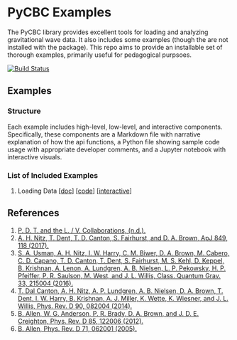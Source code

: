 # PyCBC Examples
The PyCBC library provides excellent tools for loading and analyzing gravitational wave data. It also includes
some examples (though the are not installed with the package). This repo aims to provide an installable
set of thorough examples, primarily useful for pedagogical purpsoes. 

[![Build Status](https://travis-ci.com/JWKennington/pycbc-examples.svg?branch=master)](https://travis-ci.com/JWKennington/pycbc-examples)

## Examples

### Structure
Each example includes high-level, low-level, and interactive components. Specifically, these components are a 
Markdown file with narrative explanation of how the api functions, a Python file showing sample code usage with 
appropriate developer comments, and a Jupyter notebook with interactive visuals.

### List of Included Examples

1. Loading Data [[doc](../readme/docs/LoadingData.md)] [[code](../blob/master/examples/loading_data.py)] [[interactive]()]


## References

1) [P. D. T. and the L. / V. Collaborations, (n.d.).](https://pycbc.org//tutorials/1/1_CatalogData/)
1) [A. H. Nitz, T. Dent, T. D. Canton, S. Fairhurst, and D. A. Brown, ApJ 849, 118 (2017).](https://iopscience.iop.org/article/10.3847/1538-4357/aa8f50)
1) [S. A. Usman, A. H. Nitz, I. W. Harry, C. M. Biwer, D. A. Brown, M. Cabero, C. D. Capano, T. D. Canton, T. Dent, S. Fairhurst, M. S. Kehl, D. Keppel, B. Krishnan, A. Lenon, A. Lundgren, A. B. Nielsen, L. P. Pekowsky, H. P. Pfeiffer, P. R. Saulson, M. West, and J. L. Willis, Class. Quantum Grav. 33, 215004 (2016).](https://doi.org/10.1088%2F0264-9381%2F33%2F21%2F215004)
1) [T. Dal Canton, A. H. Nitz, A. P. Lundgren, A. B. Nielsen, D. A. Brown, T. Dent, I. W. Harry, B. Krishnan, A. J. Miller, K. Wette, K. Wiesner, and J. L. Willis, Phys. Rev. D 90, 082004 (2014).](https://doi.org/10.1103/PhysRevD.90.082004)
1) [B. Allen, W. G. Anderson, P. R. Brady, D. A. Brown, and J. D. E. Creighton, Phys. Rev. D 85, 122006 (2012).](https://journals.aps.org/prd/abstract/10.1103/PhysRevD.85.122006)
1) [B. Allen, Phys. Rev. D 71, 062001 (2005).](https://journals.aps.org/prd/abstract/10.1103/PhysRevD.71.062001)
